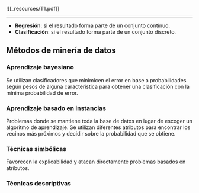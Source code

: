 ![[_resources/T1.pdf]]

---

- **Regresión**: si el resultado forma parte de un conjunto contínuo.
- **Clasificación**: si el resultado forma parte de un conjunto discreto.

## Métodos de minería de datos
### Aprendizaje bayesiano
Se utilizan clasificadores que minimicen el error en base a probabilidades según pesos de alguna característica para obtener una clasificación con la mínima probabilidad de error.

### Aprendizaje basado en instancias
Problemas donde se mantiene toda la base de datos en lugar de escoger un algoritmo de aprendizaje. Se utilizan diferentes atributos para encontrar los vecinos más próximos y decidir sobre la probabilidad que se obtiene.

### Técnicas simbólicas
Favorecen la explicabilidad y atacan directamente problemas basados en atributos.

### Técnicas descriptivas
